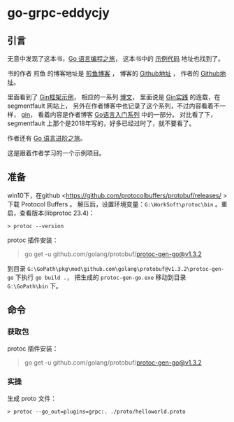 # go-grpc-eddycjy

## 引言

无意中发现了这本书，[Go 语言编程之旅](https://golang2.eddycjy.com/)，
这本书中的 [示例代码](https://github.com/go-programming-tour-book) 地址也找到了。

书的作者 煎鱼 的博客地址是 [煎鱼博客](https://eddycjy.com/) ，
博客的 [Github地址](https://github.com/eddycjy/blog) ，
作者的 [Github地址](https://github.com/eddycjy)。

里面看到了 [Gin框架示例](https://github.com/eddycjy/go-gin-example)，
相应的一系列 [博文](https://github.com/EDDYCJY/go-gin-example/blob/master/README_ZH.md)，
里面说是 [Gin实践](https://segmentfault.com/a/1190000013297625) 的连载，在 segmentfault 网站上，
另外在作者博客中也记录了这个系列，不过内容看着不一样， [gin](https://eddycjy.com/tags/gin/)，
看着内容是作者博客 [Go语言入门系列](https://eddycjy.com/go-categories/) 中的一部分。
对比看了下，segmentfault 上那个是2018年写的，好多已经过时了，就不要看了。

作者还有 [Go 语言进阶之旅](https://golang1.eddycjy.com/)。

这是跟着作者学习的一个示例项目。

## 准备

win10下，在github <https://github.com/protocolbuffers/protobuf/releases/ >下载 Protocol Buffers 。
解压后，设置环境变量：`G:\WorkSoft\protoc\bin` 。重启，查看版本(libprotoc 23.4)：
```
> protoc --version
```

protoc 插件安装：
> go get -u github.com/golang/protobuf/protoc-gen-go@v1.3.2

到目录 `G:\GoPath\pkg\mod\github.com\golang\protobuf@v1.3.2\protoc-gen-go` 下执行 `go build .`，
把生成的 `protoc-gen-go.exe` 移动到目录 `G:\GoPath\bin` 下。

## 命令

### 获取包

protoc 插件安装：
> go get -u github.com/golang/protobuf/protoc-gen-go@v1.3.2

### 实操

生成 proto 文件：
```
> protoc --go_out=plugins=grpc:. ./proto/helloworld.proto
```









